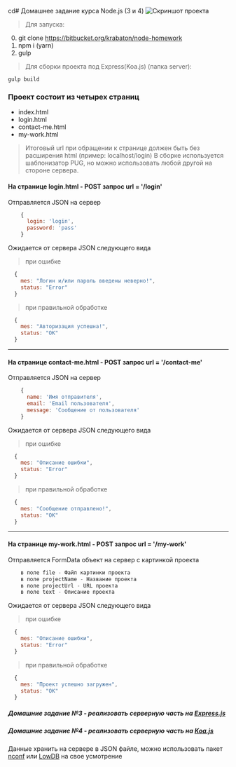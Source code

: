 cd# Домашнее задание курса Node.js (3 и 4)
![Скриншот проекта](https://loftschool.com/uploads/course_logos/nodejs.svg?v=1513152963369)

>Для запуска:

0. git clone https://bitbucket.org/krabaton/node-homework
1. npm i (yarn)
2. gulp


>Для сборки проекта под Express(Koa.js) (папка server):

    gulp build


### Проект состоит из четырех страниц
* index.html
* login.html
* contact-me.html
* my-work.html
> Итоговый url при обращении к странице должен быть без расширения html (пример: localhost/login)
> В сборке используется шаблонизатор PUG, но можно использовать любой другой на стороне сервера.

#### На странице login.html - POST запрос url = '/login'
Отправляется JSON на сервер
```js
    {
      login: 'login',
      password: 'pass'
    }
```
  Ожидается от сервера JSON следующего вида 
  >при ошибке
```js
  { 
    mes: "Логин и/или пароль введены неверно!",
    status: "Error" 
  }
```
>при правильной обработке
```js
  { 
    mes: "Aвторизация успешна!", 
    status: "OK" 
  }
```
***
#### На странице contact-me.html - POST запрос url = '/contact-me'
Отправляется JSON на сервер
```js
    {
      name: 'Имя отправителя',
      email: 'Email пользователя',
      message: 'Сообщение от пользователя'
    }
```
  Ожидается от сервера JSON следующего вида 
  >при ошибке
```js
  { 
    mes: "Описание ошибки",
    status: "Error" 
  }
```
>при правильной обработке
```js
  { 
    mes: "Сообщение отправлено!", 
    status: "OK" 
  }
```
***
#### На странице my-work.html - POST запрос url = '/my-work'
Отправляется FormData объект на сервер с картинкой проекта
```js
    в поле file - Файл картинки проекта
    в поле projectName - Название проекта
    в поле projectUrl - URL проекта
    в поле text - Описание проекта
```
  Ожидается от сервера JSON следующего вида 
  >при ошибке
```js
  { 
    mes: "Описание ошибки",
    status: "Error" 
  }
```
>при правильной обработке
```js
  { 
    mes: "Проект успешно загружен", 
    status: "OK" 
  }
```

##### Домашние задание №3 - реализовать серверную часть на [Express.js](http://expressjs.com/ru/)

##### Домашние задание №4 - реализовать серверную часть на [Koa.js](http://koajs.com/)

Данные хранить на сервере в JSON файле, можно использовать пакет [nconf](https://www.npmjs.com/package/nconf) или [LowDB](https://github.com/typicode/lowdb) на свое усмотрение
